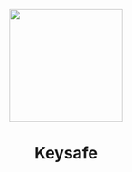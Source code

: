 <p align="center">
    <img src="https://i.imgur.com/ccpiezK.png" width="200px">
</p>
<h1 align="center">
    Keysafe
</h1>
